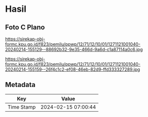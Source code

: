 # Hasil

## Foto C Plano

https://sirekap-obj-formc.kpu.go.id/f823/pemilu/ppwp/12/71/12/10/01/1271121001040-20240214-155129--88692b32-9e35-466d-9a6d-c1a87114a0c6.jpg

https://sirekap-obj-formc.kpu.go.id/f823/pemilu/ppwp/12/71/12/10/01/1271121001040-20240214-155159--26f4c1c2-ef08-46eb-82d9-ffd333327289.jpg


## Metadata

| Key        | Value               |
| ---------- | ------------------- |
| Time Stamp | 2024-02-15 07:00:44 |



